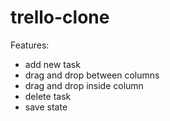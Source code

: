 # trello-clone

Features:

-   add new task
-   drag and drop between columns
-   drag and drop inside column
-   delete task
-   save state
